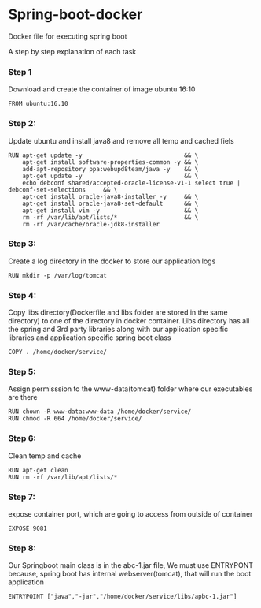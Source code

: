 # Spring-boot-docker
Docker file for executing spring boot

A step by step explanation of each task

### Step 1

Download and create the container of image ubuntu 16:10
```
FROM ubuntu:16.10
```

### Step 2:

Update ubuntu and install java8 and remove all temp and cached fiels

```
RUN apt-get update -y                             && \
    apt-get install software-properties-common -y && \
    add-apt-repository ppa:webupd8team/java -y    && \
    apt-get update -y                             && \
  	echo debconf shared/accepted-oracle-license-v1-1 select true | debconf-set-selections 	  && \
  	apt-get install oracle-java8-installer -y	  && \
  	apt-get install oracle-java8-set-default	  && \
  	apt-get install vim	-y						  && \
  	rm -rf /var/lib/apt/lists/* 				  && \
  	rm -rf /var/cache/oracle-jdk8-installer
```

### Step 3:
Create a log directory in the docker to store our application logs

```
RUN mkdir -p /var/log/tomcat
```

### Step 4:
Copy libs directory(Dockerfile and libs folder are stored in the same directory) to one of the directory in docker container. Libs directory has all the spring and 3rd party libraries along with our application specific libraries and application specific spring boot class 

```
COPY . /home/docker/service/
```
### Step 5:
Assign permisssion to the www-data(tomcat) folder where our executables are there

```
RUN chown -R www-data:www-data /home/docker/service/
RUN chmod -R 664 /home/docker/service/
```

### Step 6:
Clean temp and cache

```
RUN apt-get clean
RUN rm -rf /var/lib/apt/lists/*
```

### Step 7:
expose container port, which are going to access from outside of container

```
EXPOSE 9081 
```

### Step 8:
Our Springboot main class is in the abc-1.jar file, We must use ENTRYPONT because, spring boot has internal webserver(tomcat), that will run the boot application

```
ENTRYPOINT ["java","-jar","/home/docker/service/libs/apbc-1.jar"]
```
